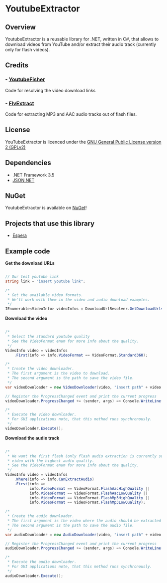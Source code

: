 # YoutubeExtractor

## Overview
YoutubeExtractor is a reusable library for .NET, written in C#, that allows to download videos from YouTube and/or extract their audio track (currently only for flash videos).

## Credits

### - [YoutubeFisher](http://youtubefisher.codeplex.com/)
Code for resolving the video download links

### - [FlvExtract](http://moitah.net/)
Code for extracting MP3 and AAC audio tracks out of flash files.

## License

YouTubeExtractor is licenced under the [GNU General Public License version 2 (GPLv2)](http://opensource.org/licenses/gpl-2.0)

## Dependencies

- .NET Framework 3.5
- [JSON.NET](http://json.codeplex.com/)

## NuGet

YoutubeExtractor is available on [NuGet](http://nuget.org/packages/YoutubeExtractor)!

## Projects that use this library

- [Espera](http://github.com/flagbug/Espera)

## Example code

**Get the download URLs**

```c#

// Our test youtube link
string link = "insert youtube link";

/*
 * Get the available video formats.
 * We'll work with them in the video and audio download examples.
 */
IEnumerable<VideoInfo> videoInfos = DownloadUrlResolver.GetDownloadUrls(link);

```

**Download the video**

```c#

/*
 * Select the standard youtube quality
 * See the VideoFormat enum for more info about the quality.
 */
VideoInfo video = videoInfos
    .First(info => info.VideoFormat == VideoFormat.Standard360);

/*
 * Create the video downloader.
 * The first argument is the video to download.
 * The second argument is the path to save the video file.
 */
var videoDownloader = new VideoDownloader(video, "insert path" + video.Title + video.VideoExtension);

// Register the ProgressChanged event and print the current progress
videoDownloader.ProgressChanged += (sender, args) => Console.WriteLine(args.ProgressPercentage);

/*
 * Execute the video downloader.
 * For GUI applications note, that this method runs synchronously.
 */
videoDownloader.Execute();

```

**Download the audio track**

```c#

/*
 * We want the first flash (only flash audio extraction is currently supported)
 * video with the highest audio quality.
 * See the VideoFormat enum for more info about the quality.
 */
VideoInfo video = videoInfos
    .Where(info => info.CanExtractAudio)
    .First(info =>
           info.VideoFormat == VideoFormat.FlashAacHighQuality ||
           info.VideoFormat == VideoFormat.FlashAacLowQuality ||
           info.VideoFormat == VideoFormat.FlashMp3HighQuality ||
           info.VideoFormat == VideoFormat.FlashMp3LowQuality);

/*
 * Create the audio downloader.
 * The first argument is the video where the audio should be extracted from.
 * The second argument is the path to save the audio file.
 */
var audioDownloader = new AudioDownloader(video, "insert path" + video.Title + video.AudioExtension);

// Register the ProgressChanged event and print the current progress
audioDownloader.ProgressChanged += (sender, args) => Console.WriteLine(args.ProgressPercentage);

/*
 * Execute the audio downloader.
 * For GUI applications note, that this method runs synchronously.
 */
audioDownloader.Execute();

```
